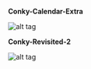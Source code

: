 <b>Conky-Calendar-Extra</b>

![alt tag](https://raw.githubusercontent.com/xexpanderx/Conky-themes/master/Conky-Calendar-Extra/conky_calendar_extra_by_xexpanderx-d77aeos.png)

<b>Conky-Revisited-2</b>

![alt tag](https://raw.githubusercontent.com/xexpanderx/Conky-themes/master/Conky-Revisited-2/Screenshot.png)

